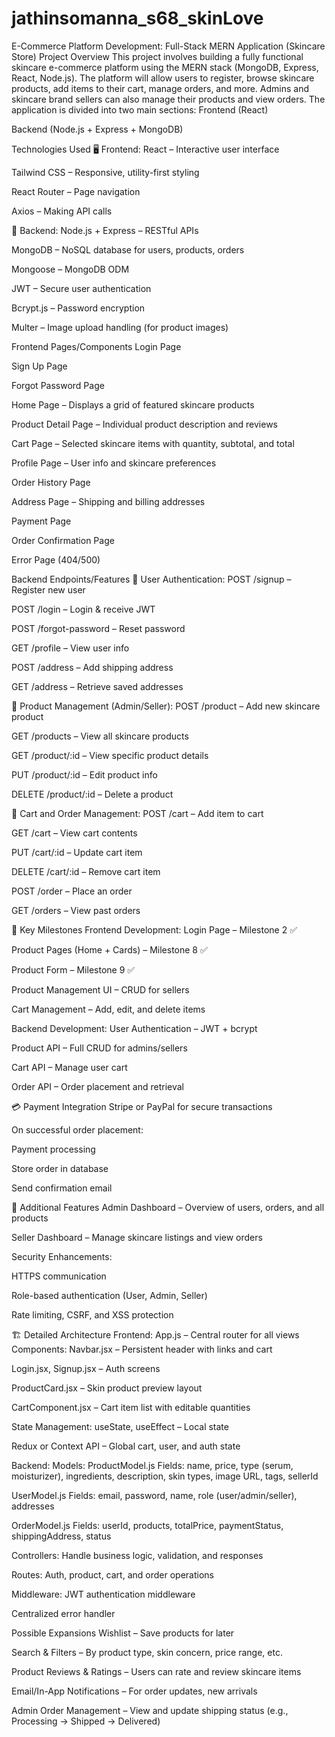 # jathinsomanna_s68_skinLove
 E-Commerce Platform Development: Full-Stack MERN Application (Skincare Store)
Project Overview
This project involves building a fully functional skincare e-commerce platform using the MERN stack (MongoDB, Express, React, Node.js). The platform will allow users to register, browse skincare products, add items to their cart, manage orders, and more. Admins and skincare brand sellers can also manage their products and view orders.
The application is divided into two main sections:
Frontend (React)


Backend (Node.js + Express + MongoDB)



Technologies Used
🖥️ Frontend:
React – Interactive user interface


Tailwind CSS – Responsive, utility-first styling


React Router – Page navigation


Axios – Making API calls


🔧 Backend:
Node.js + Express – RESTful APIs


MongoDB – NoSQL database for users, products, orders


Mongoose – MongoDB ODM


JWT – Secure user authentication


Bcrypt.js – Password encryption


Multer – Image upload handling (for product images)



Frontend Pages/Components
Login Page


Sign Up Page


Forgot Password Page


Home Page – Displays a grid of featured skincare products


Product Detail Page – Individual product description and reviews


Cart Page – Selected skincare items with quantity, subtotal, and total


Profile Page – User info and skincare preferences


Order History Page


Address Page – Shipping and billing addresses


Payment Page


Order Confirmation Page


Error Page (404/500)



Backend Endpoints/Features
👤 User Authentication:
POST /signup – Register new user


POST /login – Login & receive JWT


POST /forgot-password – Reset password


GET /profile – View user info


POST /address – Add shipping address


GET /address – Retrieve saved addresses


🧴 Product Management (Admin/Seller):
POST /product – Add new skincare product


GET /products – View all skincare products


GET /product/:id – View specific product details


PUT /product/:id – Edit product info


DELETE /product/:id – Delete a product


🛒 Cart and Order Management:
POST /cart – Add item to cart


GET /cart – View cart contents


PUT /cart/:id – Update cart item


DELETE /cart/:id – Remove cart item


POST /order – Place an order


GET /orders – View past orders



🧱 Key Milestones
Frontend Development:
Login Page – Milestone 2 ✅


Product Pages (Home + Cards) – Milestone 8 ✅


Product Form – Milestone 9 ✅


Product Management UI – CRUD for sellers


Cart Management – Add, edit, and delete items


Backend Development:
User Authentication – JWT + bcrypt


Product API – Full CRUD for admins/sellers


Cart API – Manage user cart


Order API – Order placement and retrieval



💳 Payment Integration
Stripe or PayPal for secure transactions


On successful order placement:


Payment processing


Store order in database


Send confirmation email



🔧 Additional Features
Admin Dashboard – Overview of users, orders, and all products


Seller Dashboard – Manage skincare listings and view orders


Security Enhancements:


HTTPS communication


Role-based authentication (User, Admin, Seller)


Rate limiting, CSRF, and XSS protection



🏗️ Detailed Architecture
Frontend:
App.js – Central router for all views
 Components:
Navbar.jsx – Persistent header with links and cart


Login.jsx, Signup.jsx – Auth screens


ProductCard.jsx – Skin product preview layout


CartComponent.jsx – Cart item list with editable quantities


State Management:
useState, useEffect – Local state


Redux or Context API – Global cart, user, and auth state



Backend:
Models:
ProductModel.js
 Fields: name, price, type (serum, moisturizer), ingredients, description, skin types, image URL, tags, sellerId


UserModel.js
 Fields: email, password, name, role (user/admin/seller), addresses


OrderModel.js
 Fields: userId, products, totalPrice, paymentStatus, shippingAddress, status


Controllers:
Handle business logic, validation, and responses


Routes:
Auth, product, cart, and order operations



Middleware:
JWT authentication middleware


Centralized error handler



 Possible Expansions
Wishlist – Save products for later


Search & Filters – By product type, skin concern, price range, etc.


Product Reviews & Ratings – Users can rate and review skincare items


Email/In-App Notifications – For order updates, new arrivals


Admin Order Management – View and update shipping status (e.g., Processing → Shipped → Delivered)






